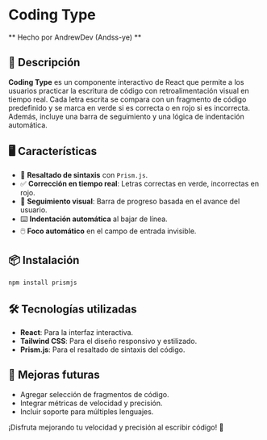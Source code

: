 # Coding Type 
** Hecho por AndrewDev (Andss-ye) **

## 🚀 Descripción
**Coding Type** es un componente interactivo de React que permite a los usuarios practicar la escritura de código con retroalimentación visual en tiempo real. Cada letra escrita se compara con un fragmento de código predefinido y se marca en verde si es correcta o en rojo si es incorrecta. Además, incluye una barra de seguimiento y una lógica de indentación automática.

## 🖥️ Características
- 🎨 **Resaltado de sintaxis** con `Prism.js`.
- ✅ **Corrección en tiempo real**: Letras correctas en verde, incorrectas en rojo.
- 📏 **Seguimiento visual**: Barra de progreso basada en el avance del usuario.
- ⌨️ **Indentación automática** al bajar de línea.
- 🖱️ **Foco automático** en el campo de entrada invisible.

## 📦 Instalación
```sh
npm install prismjs
```

## 🛠️ Tecnologías utilizadas
- **React**: Para la interfaz interactiva.
- **Tailwind CSS**: Para el diseño responsivo y estilizado.
- **Prism.js**: Para el resaltado de sintaxis del código.

## 📌 Mejoras futuras
- Agregar selección de fragmentos de código.
- Integrar métricas de velocidad y precisión.
- Incluir soporte para múltiples lenguajes.

¡Disfruta mejorando tu velocidad y precisión al escribir código! 🚀

